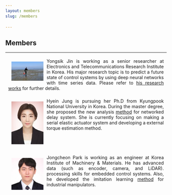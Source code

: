 ```yaml
---
layout: members
slug: /members

---
```


## Members
___
<table style="border: 1px solid transparent;">
<tbody>
<tr>
<td style="text-align:justify;width: 500px; border: 1px solid transparent">
	<img align="left" src="/assets/img/members/yongsik.jfif" style="border: 10px solid transparent;" width="100"> 
	Yongsik Jin is working as a senior researcher at Electronics and Telecommunications Research Institute in Korea. His major research topic is to predict a future state of control systems by using deep neural networks with time series data. Please refer to <a href="https://scholar.google.co.kr/citations?hl=ko&user=Xe_fqcwAAAAJ&view_op=list_works&sortby=pubdate">his research works</a> for further details.
</tr>
</tbody>
</table>

<table style="border: 1px solid transparent;">
<tbody>
<tr>
<td style="text-align:justify;width: 500px; border: 1px solid transparent">
	<img align="left" src="/assets/img/members/Hyein.jfif" style="border: 10px solid transparent;" width="100"> 
	Hyein Jung is pursuing her Ph.D from Kyungpook National University in Korea. During the master degree, she proposed the new analysis <a href="https://scholar.google.co.kr/citations?view_op=view_citation&hl=ko&user=PeXR8ZYAAAAJ&citation_for_view=PeXR8ZYAAAAJ:u5HHmVD_uO8C">method</a> for networked delay system. She is currently focusing on making a serial elastic actuator system and developing a external torque estimation method.
</tr>
</tbody>
</table>

<table style="border: 1px solid transparent;">
<tbody>
<tr>
<td style="text-align:justify;width: 500px; border: 1px solid transparent">
	<img align="left" src="/assets/img/members/jongcheon.jfif" style="border: 10px solid transparent;" width="100"> 
	Jongcheon Park is working as an engineer at Korea Institute of Machinery & Materials. He has advanced data (such as encoder, camera, and LiDAR). processing skills for embedded control systems. Also, he developed the imitation learning <a href="https://scholar.google.co.kr/citations?view_op=view_citation&hl=ko&user=zSzvEmkAAAAJ&sortby=pubdate&citation_for_view=zSzvEmkAAAAJ:Y0pCki6q_DkC">method</a> for industrial manipulators.
</tr>
</tbody>
</table>



<!-- 6. 코무리
7. 싱
8. 구오 
 -->
